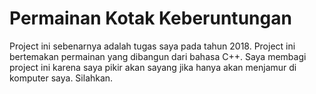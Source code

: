 # Permainan Kotak Keberuntungan
Project ini sebenarnya adalah tugas saya pada tahun 2018. Project ini bertemakan permainan yang dibangun dari bahasa C++. Saya membagi project ini karena saya pikir akan sayang jika hanya akan menjamur di komputer saya. Silahkan.
